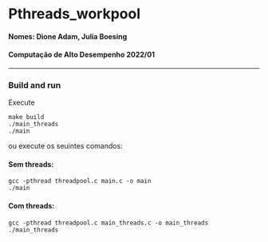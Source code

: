 # Pthreads_workpool

#### Nomes: Dione Adam, Julia Boesing
#### Computação de Alto Desempenho 2022/01

---

### Build and run


Execute
```
make build
./main_threads
./main
```

ou execute os seuintes comandos:

#### Sem threads:
```
gcc -pthread threadpool.c main.c -o main
./main
```

#### Com threads:
```
gcc -pthread threadpool.c main_threads.c -o main_threads
./main_threads
```
